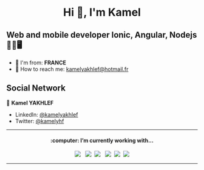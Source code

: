 <h1 align="center">Hi  👋, I'm Kamel </h1>
<h2> Web and mobile developer Ionic, Angular, Nodejs 🚀📱🖥️</h2>

- 🏡 I'm from: **FRANCE**
- 📧 How to reach me: kamelyakhlef@hotmail.fr 

<h2> Social Network </h2>

👦 **Kamel YAKHLEF**

* LinkedIn: [@kamelyakhlef](https://www.linkedin.com/in/kamel-yakhlef)
* Twitter: [@kamelyhf](https://twitter.com/kamelyhf)

<div align="center">
  
  ***
<div align='center'>
<h4>:computer: I’m currently working with...</h4>

<p>
  <img src="https://img.shields.io/badge/Android-3DDC84?style=for-the-badge&logo=android&logoColor=white" />&nbsp;&nbsp;
  <img src="https://img.shields.io/badge/iOS-000000?style=for-the-badge&logo=ios&logoColor=white" />&nbsp;&nbsp;<img src="https://img.shields.io/badge/JavaScript-F7DF1E?style=for-the-badge&logo=javascript&logoColor=black" />&nbsp;&nbsp;
  <img src="https://img.shields.io/badge/Angular-DD0031?style=for-the-badge&logo=angular&logoColor=white" />&nbsp;&nbsp;<img src="https://img.shields.io/badge/TypeScript-007ACC?style=for-the-badge&logo=typescript&logoColor=white" />&nbsp;&nbsp;<img src="https://img.shields.io/badge/Node.js-43853D?style=for-the-badge&logo=node.js&logoColor=white" />
</p>
</div>

***

#

<!-- [![Anurag github stats](https://github-readme-stats.vercel.app/api?username=kamel-yhf&count_private=true&show_icons=true&theme=dracula&hide=prs,contribs)](https://github.com/anuraghazra/github-readme-stats)
  
[![Anurag github stats](https://github-readme-stats.vercel.app/api/top-langs?username=kamel-yhf&layout=compact&theme=dracula)](https://github.com/anuraghazra/github-readme-stats) -->
</div>
